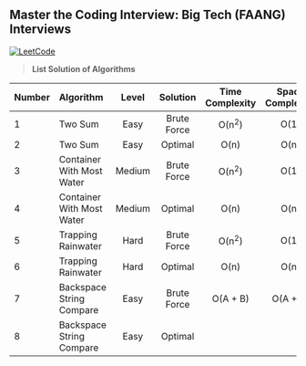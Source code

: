 ## Master the Coding Interview: Big Tech (FAANG) Interviews

[![LeetCode](https://img.shields.io/badge/LeetCode-cibofdevs-blue.svg)](https://leetcode.com/cibofdevs/)


> **List Solution of Algorithms**

| **Number** | **Algorithm**             | **Level** | **Solution** | **Time Complexity** | **Space Complexity** |                                                                **Code**                                                                 | **LeetCode**                                            |
|:-----------|:--------------------------|:---------:|:------------:|:-------------------:|:--------------------:|:---------------------------------------------------------------------------------------------------------------------------------------:|:--------------------------------------------------------|
| 1          | Two Sum                   |   Easy    | Brute Force  |  O(n<sup>2</sup>)   |         O(1)         |            [solution.js](https://github.com/cibofdevs/faang-coding-interviews/blob/main/01.two-sum/brute-force/solution.js)             | https://leetcode.com/problems/two-sum                   |
| 2          | Two Sum                   |   Easy    |   Optimal    |        O(n)         |         O(n)         |          [solution.js](https://github.com/cibofdevs/faang-coding-interviews/blob/main/01.two-sum/optimal-solution/solution.js)          | https://leetcode.com/problems/two-sum                   |
| 3          | Container With Most Water |  Medium   | Brute Force  |  O(n<sup>2</sup>)   |         O(1)         |   [solution.js](https://github.com/cibofdevs/faang-coding-interviews/blob/main/02.container-with-most-water/brute-force/solution.js)    | https://leetcode.com/problems/container-with-most-water |
| 4          | Container With Most Water |  Medium   |   Optimal    |        O(n)         |         O(n)         | [solution.js](https://github.com/cibofdevs/faang-coding-interviews/blob/main/02.container-with-most-water/optimal-solution/solution.js) | https://leetcode.com/problems/container-with-most-water |
| 5          | Trapping Rainwater        |   Hard    | Brute Force  |  O(n<sup>2</sup>)   |         O(1)         |       [solution.js](https://github.com/cibofdevs/faang-coding-interviews/blob/main/03.trapping-rainwater/brute-force/solution.js)       | https://leetcode.com/problems/trapping-rain-water       |
| 6          | Trapping Rainwater        |   Hard    |   Optimal    |        O(n)         |         O(n)         |    [solution.js](https://github.com/cibofdevs/faang-coding-interviews/blob/main/03.trapping-rainwater/optimal-solution/solution.js)     | https://leetcode.com/problems/trapping-rain-water       |
| 7          | Backspace String Compare  |   Easy    | Brute Force  |      O(A + B)       |       O(A + B)       |                                                                                                                                         |                                                         |
| 8          | Backspace String Compare  |   Easy    |   Optimal    |                     |                      |                                                                                                                                         |                                                         |
